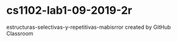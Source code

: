 # cs1102-lab1-09-2019-2r
estructuras-selectivas-y-repetitivas-mabisrror created by GitHub Classroom
